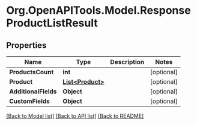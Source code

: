 # Org.OpenAPITools.Model.ResponseProductListResult

## Properties

Name | Type | Description | Notes
------------ | ------------- | ------------- | -------------
**ProductsCount** | **int** |  | [optional] 
**Product** | [**List&lt;Product&gt;**](Product.md) |  | [optional] 
**AdditionalFields** | **Object** |  | [optional] 
**CustomFields** | **Object** |  | [optional] 

[[Back to Model list]](../README.md#documentation-for-models) [[Back to API list]](../README.md#documentation-for-api-endpoints) [[Back to README]](../README.md)

